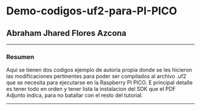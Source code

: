 # Demo-codigos-uf2-para-PI-PICO
## Abraham Jhared Flores Azcona

---

### Resumen
Aqui se tienen dos codigos ejemplo de autoria propia donde se les hicieron las modificaciones pertinentes para poder ser compilados
al archivo .uf2 que se necesita para ejecutarse en la Raspberry PI PICO. E principal detalle es tener todo en orden y tener lista la instalacion
del SDK que el PDF Adjunto indica, para no batallar con el resto del tutorial.

---

